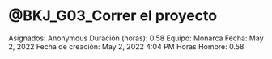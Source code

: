 # @BKJ_G03_Correr el proyecto

Asignados: Anonymous
Duración (horas): 0.58
Equipo: Monarca
Fecha: May 2, 2022
Fecha de creación: May 2, 2022 4:04 PM
Horas Hombre: 0.58